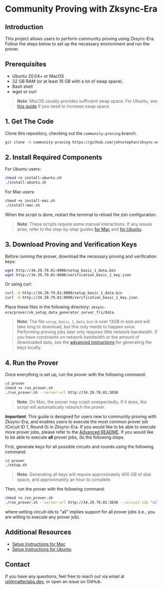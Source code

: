 # Community Proving with Zksync-Era

## Introduction

This project allows users to perform community proving using Zksync-Era. Follow the steps below to set up the necessary
environment and run the prover.

## Prerequisites

- Ubuntu 20.04+ or MacOS
- 32 GB RAM (or at least 16 GB with a lot of swap space).
- Bash shell
- wget or curl

> **Note**: MacOS usually provides sufficient swap space. For Ubuntu, see
> [this guide](https://askubuntu.com/questions/178712/how-to-increase-swap-space) if you need to increase swap space.

## 1. Get The Code

Clone this repository, checking out the `community-proving` branch.

```bash
git clone -b community-proving https://github.com/johnstephan/zksync-era.git
```

## 2. Install Required Components

For Ubuntu users:

```bash
chmod +x install-ubuntu.sh
./install-ubuntu.sh
```

For Mac users:

```bash
chmod +x install-mac.sh
./install-mac.sh
```

When the script is done, restart the terminal to reload the zsh configuration.

> **Note**: These scripts require some manual interactions. If any issues arise, refer to the step-by-step guides
> [for Mac](./setup_instructions_mac.md) and [for Ubuntu](./setup_instructions_ubuntu.md).

## 3. Download Proving and Verification Keys

Before running the prover, download the necessary proving and verification keys:

```bash
wget http://34.29.79.81:8000/setup_basic_1_data.bin
wget http://34.29.79.81:8000/verification_basic_1_key.json
```

Or using curl:

```bash
curl -O http://34.29.79.81:8000/setup_basic_1_data.bin
curl -O http://34.29.79.81:8000/verification_basic_1_key.json
```

Place these files in the following directory: `zksync-era/prover/vk_setup_data_generator_server_fri/data`.

> **Note**: The file `setup_basic_1_data.bin` is over 13GB in size and will take long to download, but this only needs
> to happen once. Performing proving jobs later only requires little network bandwidth. If you have constraints on
> network bandwidth or the amount of downloaded data, see the [advanced instructions](./README_advanced.md) for
> generating the keys locally.

## 4. Run the Prover

Once everything is set up, run the prover with the following command:

```bash
cd prover
chmod +x run_prover.sh
./run_prover.sh --server-url http://34.29.79.81:3030
```

> **Note**: On Mac, the prover may crash unexpectedly. If it does, the script will automatically relaunch the prover.

**_Important_**: This guide is designed for users new to community proving with Zksync-Era, and enables users to execute
the most common prover job (Circuit ID 1, Round 0) in Zksync-Era. If you would like to be able to execute more prover
jobs, please refer to the [Advanced README](./README_advanced.md). If you would like to be able to execute **all**
prover jobs, do the following steps.

First, generate keys for all possible circuits and rounds using the following command:

```bash
cd prover
./setup.sh
```

> **Note**: Generating all keys will require approximately 400 GB of disk space, and approximately an hour to complete.

Then, run the prover with the following command:

```bash
chmod +x run_prover.sh
./run_prover.sh --server-url http://34.29.79.81:3030 --circuit-ids "all"
```

where setting circuit-ids to "all" implies support for all prover jobs (i.e., you are willing to execute any prover
job).

## Additional Resources

- [Setup Instructions for Mac](./setup_instructions_mac.md)
- [Setup Instructions for Ubuntu](./setup_instructions_ubuntu.md)

## Contact

If you have any questions, feel free to reach out via email at [jst@matterlabs.dev](mailto:jst@matterlabs.dev), or open
an issue on GitHub.
